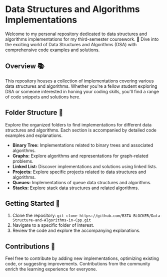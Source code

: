 # Data Structures and Algorithms Implementations

Welcome to my personal repository dedicated to data structures and algorithms implementations for my third-semester coursework. 🚀 Dive into the exciting world of Data Structures and Algorithms (DSA) with comprehensive code examples and solutions.

## Overview 📚

This repository houses a collection of implementations covering various data structures and algorithms. Whether you're a fellow student exploring DSA or someone interested in honing your coding skills, you'll find a range of code snippets and solutions here.

## Folder Structure 📂

Explore the organized folders to find implementations for different data structures and algorithms. Each section is accompanied by detailed code examples and explanations.

- **Binary Tree:** Implementations related to binary trees and associated algorithms.
- **Graphs:** Explore algorithms and representations for graph-related problems.
- **Linked List:** Discover implementations and solutions using linked lists.
- **Projects:** Explore specific projects related to data structures and algorithms.
- **Queues:** Implementations of queue data structures and algorithms.
- **Stacks:** Explore stack data structures and related algorithms.

## Getting Started 🏁

1. Clone the repository: `git clone https://github.com/B3TA-BLOCKER/Data-Structure-and-Algorithms-in-Cpp.git`
2. Navigate to a specific folder of interest.
3. Review the code and explore the accompanying explanations.

## Contributions 🤝

Feel free to contribute by adding new implementations, optimizing existing code, or suggesting improvements. Contributions from the community enrich the learning experience for everyone.


